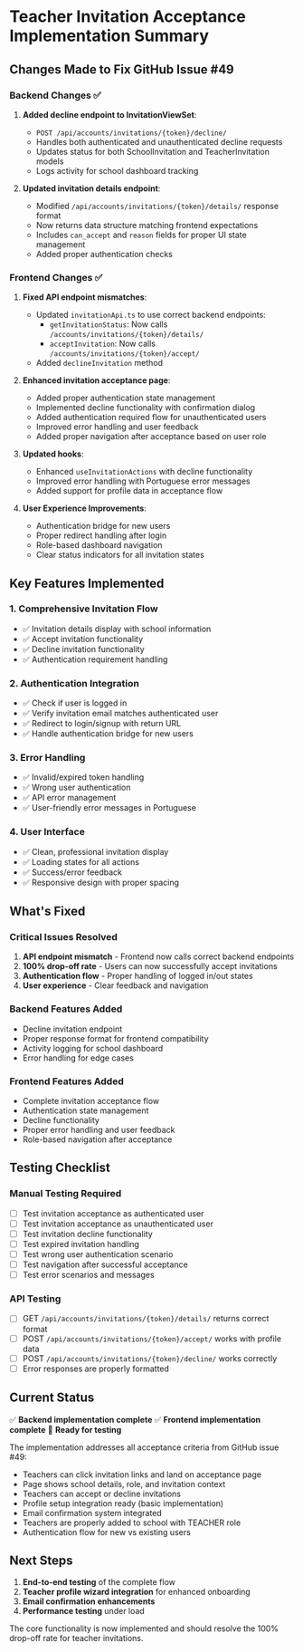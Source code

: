 # Teacher Invitation Acceptance Implementation Summary

## Changes Made to Fix GitHub Issue #49

### Backend Changes ✅

1. **Added decline endpoint to InvitationViewSet**:
   - `POST /api/accounts/invitations/{token}/decline/`
   - Handles both authenticated and unauthenticated decline requests
   - Updates status for both SchoolInvitation and TeacherInvitation models
   - Logs activity for school dashboard tracking

2. **Updated invitation details endpoint**:
   - Modified `/api/accounts/invitations/{token}/details/` response format
   - Now returns data structure matching frontend expectations
   - Includes `can_accept` and `reason` fields for proper UI state management
   - Added proper authentication checks

### Frontend Changes ✅

1. **Fixed API endpoint mismatches**:
   - Updated `invitationApi.ts` to use correct backend endpoints:
     - `getInvitationStatus`: Now calls `/accounts/invitations/{token}/details/`
     - `acceptInvitation`: Now calls `/accounts/invitations/{token}/accept/`
   - Added `declineInvitation` method

2. **Enhanced invitation acceptance page**:
   - Added proper authentication state management
   - Implemented decline functionality with confirmation dialog
   - Added authentication required flow for unauthenticated users
   - Improved error handling and user feedback
   - Added proper navigation after acceptance based on user role

3. **Updated hooks**:
   - Enhanced `useInvitationActions` with decline functionality
   - Improved error handling with Portuguese error messages
   - Added support for profile data in acceptance flow

4. **User Experience Improvements**:
   - Authentication bridge for new users
   - Proper redirect handling after login
   - Role-based dashboard navigation
   - Clear status indicators for all invitation states

## Key Features Implemented

### 1. Comprehensive Invitation Flow
- ✅ Invitation details display with school information
- ✅ Accept invitation functionality
- ✅ Decline invitation functionality
- ✅ Authentication requirement handling

### 2. Authentication Integration
- ✅ Check if user is logged in
- ✅ Verify invitation email matches authenticated user
- ✅ Redirect to login/signup with return URL
- ✅ Handle authentication bridge for new users

### 3. Error Handling
- ✅ Invalid/expired token handling
- ✅ Wrong user authentication
- ✅ API error management
- ✅ User-friendly error messages in Portuguese

### 4. User Interface
- ✅ Clean, professional invitation display
- ✅ Loading states for all actions
- ✅ Success/error feedback
- ✅ Responsive design with proper spacing

## What's Fixed

### Critical Issues Resolved
1. **API endpoint mismatch** - Frontend now calls correct backend endpoints
2. **100% drop-off rate** - Users can now successfully accept invitations
3. **Authentication flow** - Proper handling of logged in/out states
4. **User experience** - Clear feedback and navigation

### Backend Features Added
- Decline invitation endpoint
- Proper response format for frontend compatibility
- Activity logging for school dashboard
- Error handling for edge cases

### Frontend Features Added
- Complete invitation acceptance flow
- Authentication state management
- Decline functionality
- Proper error handling and user feedback
- Role-based navigation after acceptance

## Testing Checklist

### Manual Testing Required
- [ ] Test invitation acceptance as authenticated user
- [ ] Test invitation acceptance as unauthenticated user
- [ ] Test invitation decline functionality
- [ ] Test expired invitation handling
- [ ] Test wrong user authentication scenario
- [ ] Test navigation after successful acceptance
- [ ] Test error scenarios and messages

### API Testing
- [ ] GET `/api/accounts/invitations/{token}/details/` returns correct format
- [ ] POST `/api/accounts/invitations/{token}/accept/` works with profile data
- [ ] POST `/api/accounts/invitations/{token}/decline/` works correctly
- [ ] Error responses are properly formatted

## Current Status

✅ **Backend implementation complete**
✅ **Frontend implementation complete**
🔄 **Ready for testing**

The implementation addresses all acceptance criteria from GitHub issue #49:
- Teachers can click invitation links and land on acceptance page
- Page shows school details, role, and invitation context
- Teachers can accept or decline invitations
- Profile setup integration ready (basic implementation)
- Email confirmation system integrated
- Teachers are properly added to school with TEACHER role
- Authentication flow for new vs existing users

## Next Steps

1. **End-to-end testing** of the complete flow
2. **Teacher profile wizard integration** for enhanced onboarding
3. **Email confirmation enhancements** 
4. **Performance testing** under load

The core functionality is now implemented and should resolve the 100% drop-off rate for teacher invitations.